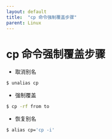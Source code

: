 ```yaml
---
layout: default
title:  "cp 命令强制覆盖步骤"
parent: Linux
---
```


# cp 命令强制覆盖步骤
- 取消别名
```bash
$ unalias cp
```
- 强制覆盖
```bash
$ cp -rf from to
```
- 恢复别名
```bash
$ alias cp='cp -i'
```



<div id="gitalk-container"></div>
<link rel="stylesheet" href="https://unpkg.com/gitalk/dist/gitalk.css">
<script src="https://unpkg.com/gitalk/dist/gitalk.min.js"></script>
<script type="text/javascript">
const gitalk = new Gitalk({
  clientID: 'c8000586a21c80291476',
  clientSecret: '043d2b75bd32c8d03f65d088bbd475c563a287f4',
  repo: 'imoowi.github.io',
  owner: 'imoowi',
  admin: ['imoowi'],
  distractionFreeMode: false,
  id: location.pathname   
});
gitalk.render('gitalk-container')
</script>